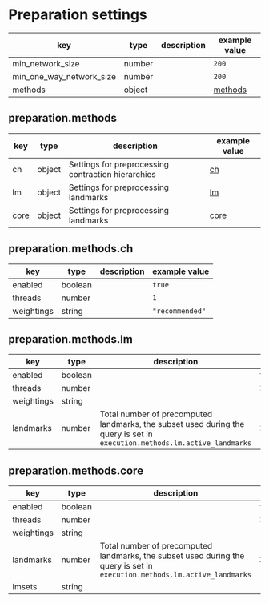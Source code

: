 # Preparation settings

| key                      | type   | description | example value                  |
|--------------------------|--------|-------------|--------------------------------| 
| min_network_size         | number |             | `200`                          |
| min_one_way_network_size | number |             | `200`                          |
| methods                  | object |             | [methods](#preparationmethods) |     

## **preparation.methods**

| key  | type   | description                                        | example value                   |
|------|--------|----------------------------------------------------|---------------------------------| 
| ch   | object | Settings for preprocessing contraction hierarchies | [ch](#preparationmethodsch)     |
| lm   | object | Settings for preprocessing landmarks               | [lm](#preparationmethodslm)     |
| core | object | Settings for preprocessing landmarks               | [core](#preparationmethodscore) |

## **preparation.methods.ch**

| key        | type    | description | example value   |
|------------|---------|-------------|-----------------| 
| enabled    | boolean |             | `true`          |
| threads    | number  |             | `1`             |
| weightings | string  |             | `"recommended"` |

## **preparation.methods.lm**

| key        | type    | description                                                                                                               | example value            |
|------------|---------|---------------------------------------------------------------------------------------------------------------------------|--------------------------| 
| enabled    | boolean |                                                                                                                           | `true`                   |
| threads    | number  |                                                                                                                           | `1`                      |
| weightings | string  |                                                                                                                           | `"recommended,shortest"` |
| landmarks  | number  | Total number of precomputed landmarks, the subset used during the query is set in `execution.methods.lm.active_landmarks` | `16`                     |

## **preparation.methods.core**

| key        | type    | description                                                                                                               | example value                                                 |
|------------|---------|---------------------------------------------------------------------------------------------------------------------------|---------------------------------------------------------------| 
| enabled    | boolean |                                                                                                                           | `true`                                                        |
| threads    | number  |                                                                                                                           | `1`                                                           |
| weightings | string  |                                                                                                                           | `"recommended,shortest"`                                      |
| landmarks  | number  | Total number of precomputed landmarks, the subset used during the query is set in `execution.methods.lm.active_landmarks` | `32`                                                          |
| lmsets     | string  |                                                                                                                           | `"highways,tollways;highways;tollways;country_193;allow_all"` |
